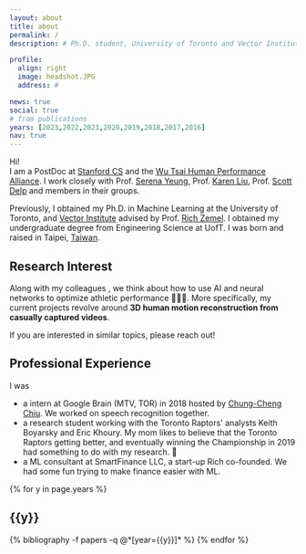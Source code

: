 ```yaml
---
layout: about
title: about
permalink: /
description: # Ph.D. student, University of Toronto and Vector Institute

profile:
  align: right
  image: headshot.JPG
  address: #

news: true
social: true
# from publications
years: [2023,2022,2021,2020,2019,2018,2017,2016]
nav: true
---
```




Hi!  
I am a PostDoc at [Stanford CS](https://cs.stanford.edu/) and the [Wu Tsai Human Performance Alliance](https://humanperformancealliance.org/). I work closely with Prof. [Serena Yeung](https://ai.stanford.edu/~syyeung/), Prof. [Karen Liu](https://tml.stanford.edu/), Prof. [Scott Delp](https://nmbl.stanford.edu/) and members in their groups. 

Previously, I obtained my Ph.D. in Machine Learning at the University of Toronto, and [Vector Institute](https://vectorinstitute.ai/) advised by Prof. [Rich Zemel](http://www.cs.toronto.edu/~zemel/inquiry/home.php). I obtained my undergraduate degree from Engineering Science at UofT. I was born and raised in Taipei, [Taiwan](https://www.youtube.com/watch?v=FYpyquAvYLM).

<!-- [CV/Resume](assets/pdf/resume.pdf) not up-to-date. -->

## Research Interest
Along with my colleagues , we think about how to use AI and neural networks to optimize athletic performance 🏋🏻‍♂️.  More specifically, my current projects revolve around **3D human motion reconstruction from casually captured videos**.

If you are interested in similar topics, please reach out! 





## Professional Experience
I was
* a intern at Google Brain (MTV, TOR) in 2018 hosted by [Chung-Cheng Chiu](https://ai.google/research/people/ChungChengChiu). We worked on speech recognition together.
* a research student working with the Toronto Raptors' analysts Keith Boyarsky and Eric Khoury. My mom likes to believe that the Toronto Raptors getting better, and eventually winning the Championship in 2019 had something to do with my research. 🤔
* a ML consultant at SmartFinance LLC, a start-up Rich co-founded. We had some fun trying to make finance easier with ML. 




<div class="publications">

{% for y in page.years %}
  <h2 class="year">{{y}}</h2>
  {% bibliography -f papers -q @*[year={{y}}]* %}
{% endfor %}

</div>

